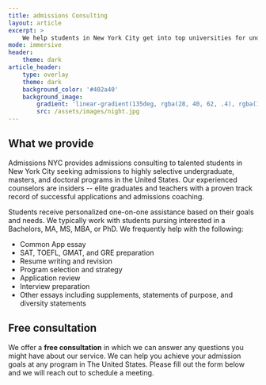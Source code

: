 ```yaml
---
title: admissions Consulting
layout: article
excerpt: >
    We help students in New York City get into top universities for undergraduate and graduate programs in the United States
mode: immersive
header:
    theme: dark
article_header:
    type: overlay
    theme: dark
    background_color: '#402a40'
    background_image:
        gradient: 'linear-gradient(135deg, rgba(28, 40, 62, .4), rgba(171, 101, 93, .4))'
        src: /assets/images/night.jpg
---
```


## What we provide

Admissions NYC provides admissions consulting to talented students in New York City seeking admissions to highly selective undergraduate, masters, and doctoral programs in the United States. Our experienced counselors are insiders -- elite graduates and teachers with a proven track record of successful applications and admissions coaching.

Students receive personalized one-on-one assistance based on their goals and needs. We typically work with students pursing interested in a Bachelors, MA, MS, MBA, or PhD. We frequently help with the following:

* Common App essay
* SAT, TOEFL, GMAT, and GRE preparation
* Resume writing and revision
* Program selection and strategy
* Application review
* Interview preparation
* Other essays including supplements, statements of purpose, and diversity statements
 
## Free consultation

We offer a **free consultation** in which we can answer any questions you might have about our service. We can help you achieve your admission goals at any program in The United States. Please fill out the form below and we will reach out to schedule a meeting.